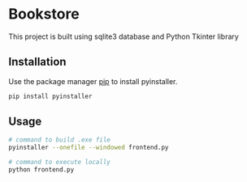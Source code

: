 # Bookstore 

This project is built using sqlite3 database and Python Tkinter library

## Installation

Use the package manager [pip](https://pip.pypa.io/en/stable/) to install pyinstaller.

```bash
pip install pyinstaller
```

## Usage

```bash
# command to build .exe file
pyinstaller --onefile --windowed frontend.py

# command to execute locally
python frontend.py
```
